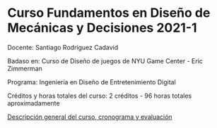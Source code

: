 ﻿# Curso Fundamentos en Diseño de Mecánicas y Decisiones 2021-1

Docente:  Santiago Rodríguez Cadavid

Badaso en:  Curso de Diseño de juegos de NYU Game Center - Eric Zimmerman

Programa:  Ingeniería en Diseño de Entretenimiento Digital

Créditos y horas totales del curso: 2 créditos - 96 horas totales aproximadamente

[Descripción general del curso, cronograma y evaluación](Introduccion.md.html)
